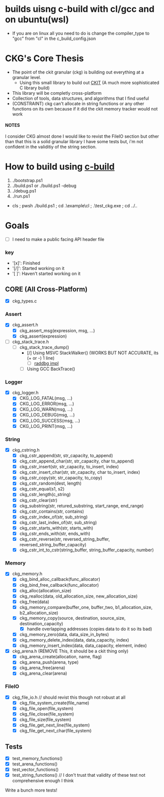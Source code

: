 # builds uisng c-build with cl/gcc and on ubuntu(wsl)
- If you are on linux all you need to do is change the compiler_type to "gcc" from "cl" in the c_build_config.json

# CKG's Core Thesis
- The point of the ckit granular (ckg) is building out everything at a granular level.
	- Using this small library to build out [CKIT](https://github.com/superg3m/ckit) (A much more sophisticated C library build)
- This library will be completly cross-platform
- Collection of tools, data structures, and algorithms that I find useful
- (CONSTRAINT) ckg can't allocate in string functions or any other functions on its own because if it did the ckit memory tracker would not work

#### NOTES 
I consider CKG almost done I would like to revist the FileIO section but other than that this is a solid granular library
I have some tests but, i'm not confident in the validitiy of the string section.

# How to build using [c-build](https://github.com/superg3m/c-build)
1. ./bootstrap.ps1
2. ./build.ps1 or ./build.ps1 -debug
3. ./debug.ps1
4. ./run.ps1

- cls ; pwsh ./build.ps1 ; cd .\example\cl ; .\test_ckg.exe ; cd ../.. 

# Goals
- [ ] I need to make a public facing API header file

### key
- '[x]': Finished
- '[/]': Started working on it
- '[ ]': Haven't started working on it

## CORE (All Cross-Platform)
- [x] ckg_types.c

### Assert
- [x] ckg_assert.h
	- [x] ckg_assert_msg(expression, msg, ...)
	- [x] ckg_assert(expression)

- [ ] ckg_stack_trace.h
	- [ ] ckg_stack_trace_dump()
		- [/] Using MSVC StackWalker() (WORKS BUT NOT ACCURATE, its (+ or -) 1 line)
			- [ ] [raddbg impl](https://github.com/EpicGamesExt/raddebugger/blob/aed9a285f57869df995d9b63a44bf83208d4f5ab/src/os/core/win32/os_core_win32.c#L1649-L1819)
		- [ ] Using GCC BackTrace()

### Logger
- [x] ckg_logger.h
	- [x] CKG_LOG_FATAL(msg, ...)
	- [x] CKG_LOG_ERROR(msg, ...)
	- [x] CKG_LOG_WARN(msg, ...)
	- [x] CKG_LOG_DEBUG(msg, ...)
	- [x] CKG_LOG_SUCCESS(msg, ...)
	- [x] CKG_LOG_PRINT(msg, ...)

### String
- [x] ckg_cstring.h
	- [x] ckg_cstr_append(str, str_capacity, to_append)
	- [x] ckg_cstr_append_char(str, str_capacity, char to_append)
	- [x] ckg_cstr_insert(str, str_capacity, to_insert, index)
	- [x] ckg_cstr_insert_char(str, str_capacity, char to_insert, index)
	- [x] ckg_cstr_copy(str, str_capacity, to_copy)
	- [x] ckg_cstr_random(dest, length)
	- [x] ckg_cstr_equal(s1, s2)
	- [x] ckg_cstr_length(c_string)
	- [x] ckg_cstr_clear(str)
	- [x] ckg_substring(str, retured_substring, start_range, end_range)
	- [x] ckg_cstr_contains(str, contains)
	- [x] ckg_cstr_index_of(str, sub_string)
	- [x] ckg_cstr_last_index_of(str, sub_string)
	- [x] ckg_cstr_starts_with(str, starts_with)
	- [x] ckg_cstr_ends_with(str, ends_with)
	- [x] ckg_cstr_reverse(str, reversed_string_buffer, reversed_string_buffer_capacity)
	- [x] ckg_cstr_int_to_cstr(string_buffer, string_buffer_capacity, number)

### Memory
- [x] ckg_memory.h
    - [x] ckg_bind_alloc_callback(func_allocator)
    - [x] ckg_bind_free_callback(func_allocator)
    - [x] ckg_alloc(allocation_size)
    - [x] ckg_realloc(data, old_allocation_size, new_allocation_size)
    - [x] ckg_free(data)
    - [x] ckg_memory_compare(buffer_one, buffer_two, b1_allocation_size, b2_allocation_size)
    - [x] ckg_memory_copy(source, destination, source_size, destination_capacity)
		- [x] handle overlapping addresses (copies data to do it so its bad)
    - [x] ckg_memory_zero(data, data_size_in_bytes)
    - [x] ckg_memory_delete_index(data, data_capacity, index)
    - [x] ckg_memory_insert_index(data, data_capacity, element, index)

- [x] ckg_arena.h (REMOVE This, it should be a ckit thing only)
	- [x] ckg_arena_create(allocation, name, flag)
	- [x] ckg_arena_push(arena, type)	
	- [x] ckg_arena_free(arena)
	- [x] ckg_arena_clear(arena)

### FileIO
- [x] ckg_file_io.h // should revist this though not robust at all
	- [x] ckg_file_system_create(file_name)
	- [x] ckg_file_open(file_system)
	- [x] ckg_file_close(file_system)
	- [x] ckg_file_size(file_system)
	- [x] ckg_file_get_next_line(file_system)
	- [x] ckg_file_get_next_char(file_system)

## Tests
- [x] test_memory_functions()
- [x] test_arena_functions()
- [x] test_vector_functions()
- [x] test_string_functions() // I don't trust that validity of these test not comprehensive enough I think

Write a bunch more tests!